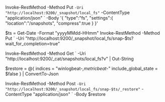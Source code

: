 Invoke-RestMethod -Method Put `
  -Uri "http://localhost:9200/_snapshot/local_fs" `
  -ContentType "application/json" `
  -Body '{ "type":"fs", "settings":{ "location":"/snapshots", "compress":true } }'

$ts = Get-Date -Format "yyyyMMdd-HHmm"
Invoke-RestMethod -Method Put `
  -Uri "http://localhost:9200/_snapshot/local_fs/snap-$ts?wait_for_completion=true"

Invoke-RestMethod -Method Get `
  -Uri "http://localhost:9200/_cat/snapshots/local_fs?v" | Out-String

$restore = @{
  indices = "winlogbeat-*,metricbeat-*"
  include_global_state = $false
} | ConvertTo-Json

Invoke-RestMethod -Method Post `
  -Uri "http://localhost:9200/_snapshot/local_fs/snap-$ts/_restore" `
  -ContentType "application/json" `
  -Body $restore
